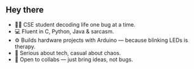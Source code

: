 ## Hey there
- 👩‍💻 CSE student decoding life one bug at a time.
- 💻 Fluent in C, Python, Java & sarcasm.
- ⚙️ Builds hardware projects with Arduino — because blinking LEDs is therapy.
- 🎯 Serious about tech, casual about chaos.
- 💬 Open to collabs — just bring ideas, not bugs.
